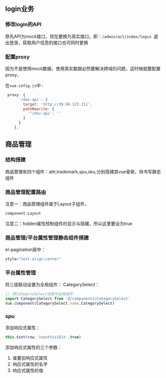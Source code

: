 ## login业务
### 修改login的API
原先API为mock接口，现在要换为真实接口，即：`/admin/acl/index/login`.
退出登录，获取用户信息的接口也可同时更换
### 配置proxy
因为不是使用mock数据，使用真实数据必然要解决跨域的问题，这时候就要配置proxy，

在`vue.cofig.js`中 :
```js
 proxy: {
      '/dev-api': {
        target: 'http://39.98.123.211',
        pathRewrite: {
          '^/dev-api': ''
        }
      }
    },
```
## 商品管理
### 结构搭建
商品管理有四个组件：attr,trademark,spu,sku,分别搭建其vue骨架，待书写静态组件
### 商品管理配置路由
注意一：商品管理组件属于Layout子组件，
```js
component:Layout
```

注意二：hidden属性控制组件的显示与隐藏，所以这里要设为true 


### 商品管理/平台属性管理静态组件搭建
el-pagination居中：
```js
style="text-align:center"
```


### 平台属性管理
将三级联动设置为全局组件：
CategorySelect：
```js
// 将CategorySelect注册为全局组件
import CategorySelect from '@/components/CategorySelect'
Vue.component(CategorySelect.name,CategorySelect)
```


### spu
添加响应式属性：
```js
this.$set(row,'inputVisible',true)
```

添加响应式属性的三个参数：
1. 谁要加响应式属性
2. 响应式属性的名字
3. 响应式属性的值



